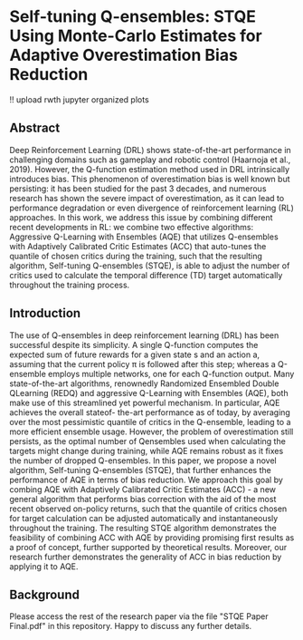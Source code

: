 # Self-tuning Q-ensembles: STQE Using Monte-Carlo Estimates for Adaptive Overestimation Bias Reduction
!! upload rwth jupyter organized plots
## Abstract
Deep Reinforcement Learning (DRL) shows state-of-the-art performance in challenging domains such as gameplay and robotic control (Haarnoja et al., 2019). However, the Q-function estimation method used in DRL intrinsically introduces bias. This phenomenon of overestimation bias is well known but persisting: it has been studied for the past 3 decades, and numerous research has shown the severe impact of overestimation, as it can lead to performance degradation or even divergence of reinforcement learning (RL) approaches. In this work, we address this issue by combining different recent developments in RL: we combine two effective algorithms: Aggressive Q-Learning with Ensembles (AQE) that utilizes Q-ensembles with Adaptively Calibrated Critic Estimates (ACC) that auto-tunes the quantile of chosen critics during the training, such that the resulting algorithm, Self-tuning Q-ensembles (STQE), is able to adjust the number of critics used to calculate the temporal difference (TD) target automatically throughout the training process.

## Introduction
The use of Q-ensembles in deep reinforcement learning (DRL) has been successful
despite its simplicity. A single Q-function computes the expected sum of future rewards
for a given state s and an action a, assuming that the current policy π is followed after
this step; whereas a Q-ensemble employs multiple networks, one for each Q-function output. Many state-of-the-art algorithms, renownedly Randomized Ensembled Double QLearning
(REDQ) and aggressive Q-Learning with Ensembles (AQE), both make use of
this streamlined yet powerful mechanism. In particular, AQE achieves the overall stateof-
the-art performance as of today, by averaging over the most pessimistic quantile of
critics in the Q-ensemble, leading to a more efficient ensemble usage.
However, the problem of overestimation still persists, as the optimal number of Qensembles
used when calculating the targets might change during training, while AQE
remains robust as it fixes the number of dropped Q-ensembles. In this paper, we
propose a novel algorithm, Self-tuning Q-ensembles (STQE), that further enhances the
performance of AQE in terms of bias reduction. We approach this goal by combing AQE
with Adaptively Calibrated Critic Estimates (ACC) - a new general algorithm that
performs bias correction with the aid of the most recent observed on-policy returns, such
that the quantile of critics chosen for target calculation can be adjusted automatically
and instantaneously throughout the training. The resulting STQE algorithm
demonstrates the feasibility of combining ACC with AQE by providing promising first
results as a proof of concept, further supported by theoretical results. Moreover, our
research further demonstrates the generality of ACC in bias reduction by applying it to
AQE.

## Background
Please access the rest of the research paper via the file "STQE Paper Final.pdf" in this repository. Happy to discuss any further details.

